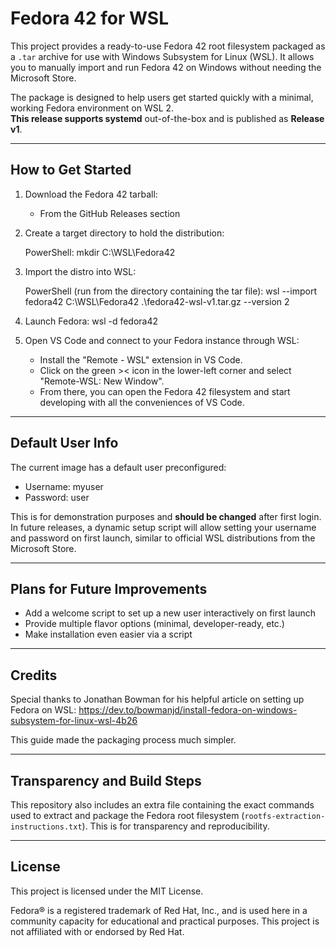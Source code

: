 Fedora 42 for WSL
==================

This project provides a ready-to-use Fedora 42 root filesystem packaged as a `.tar` archive for use with Windows Subsystem for Linux (WSL). It allows you to manually import and run Fedora 42 on Windows without needing the Microsoft Store.

The package is designed to help users get started quickly with a minimal, working Fedora environment on WSL 2.  
**This release supports systemd** out-of-the-box and is published as **Release v1**.

-------------------------------------------------------
How to Get Started
-------------------------------------------------------

1. Download the Fedora 42 tarball:
   - From the GitHub Releases section 

2. Create a target directory to hold the distribution:

   PowerShell:
   mkdir C:\WSL\Fedora42

3. Import the distro into WSL:

   PowerShell (run from the directory containing the tar file):
   wsl --import fedora42 C:\WSL\Fedora42 .\fedora42-wsl-v1.tar.gz --version 2

4. Launch Fedora:
   wsl -d fedora42

5. Open VS Code and connect to your Fedora instance through WSL:
   - Install the "Remote - WSL" extension in VS Code.
   - Click on the green >< icon in the lower-left corner and select "Remote-WSL: New Window".
   - From there, you can open the Fedora 42 filesystem and start developing with all the conveniences of VS Code.

-------------------------------------------------------
Default User Info
-------------------------------------------------------

The current image has a default user preconfigured:

- Username: myuser
- Password: user

This is for demonstration purposes and **should be changed** after first login. In future releases, a dynamic setup script will allow setting your username and password on first launch, similar to official WSL distributions from the Microsoft Store.

-------------------------------------------------------
Plans for Future Improvements
-------------------------------------------------------

- Add a welcome script to set up a new user interactively on first launch
- Provide multiple flavor options (minimal, developer-ready, etc.)
- Make installation even easier via a script

-------------------------------------------------------
Credits
-------------------------------------------------------

Special thanks to Jonathan Bowman for his helpful article on setting up Fedora on WSL:
https://dev.to/bowmanjd/install-fedora-on-windows-subsystem-for-linux-wsl-4b26

This guide made the packaging process much simpler.

-------------------------------------------------------
Transparency and Build Steps
-------------------------------------------------------

This repository also includes an extra file containing the exact commands used to extract and package the Fedora root filesystem (`rootfs-extraction-instructions.txt`). This is for transparency and reproducibility.

-------------------------------------------------------
License
-------------------------------------------------------

This project is licensed under the MIT License.

Fedora® is a registered trademark of Red Hat, Inc., and is used here in a community capacity for educational and practical purposes. This project is not affiliated with or endorsed by Red Hat.
